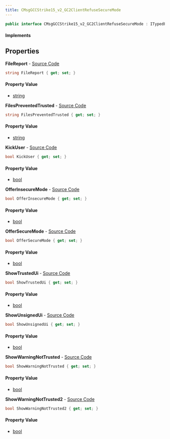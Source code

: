 ```yaml
---
title: CMsgGCCStrike15_v2_GC2ClientRefuseSecureMode
---
```


```csharp
public interface CMsgGCCStrike15_v2_GC2ClientRefuseSecureMode : ITypedProtobuf<CMsgGCCStrike15_v2_GC2ClientRefuseSecureMode>, INativeHandle
```

#### Implements

## Properties

**FileReport** - [Source Code](https://github.com/swiftly-solution/swiftlys2/blob/master/managed/src/SwiftlyS2.Generated/Protobufs/Interfaces/CMsgGCCStrike15_v2_GC2ClientRefuseSecureMode.cs#L13)

```csharp
string FileReport { get; set; }
```

#### Property Value

- [string](https://learn.microsoft.com/dotnet/api/system.string)

**FilesPreventedTrusted** - [Source Code](https://github.com/swiftly-solution/swiftlys2/blob/master/managed/src/SwiftlyS2.Generated/Protobufs/Interfaces/CMsgGCCStrike15_v2_GC2ClientRefuseSecureMode.cs#L37)

```csharp
string FilesPreventedTrusted { get; set; }
```

#### Property Value

- [string](https://learn.microsoft.com/dotnet/api/system.string)

**KickUser** - [Source Code](https://github.com/swiftly-solution/swiftlys2/blob/master/managed/src/SwiftlyS2.Generated/Protobufs/Interfaces/CMsgGCCStrike15_v2_GC2ClientRefuseSecureMode.cs#L25)

```csharp
bool KickUser { get; set; }
```

#### Property Value

- [bool](https://learn.microsoft.com/dotnet/api/system.boolean)

**OfferInsecureMode** - [Source Code](https://github.com/swiftly-solution/swiftlys2/blob/master/managed/src/SwiftlyS2.Generated/Protobufs/Interfaces/CMsgGCCStrike15_v2_GC2ClientRefuseSecureMode.cs#L16)

```csharp
bool OfferInsecureMode { get; set; }
```

#### Property Value

- [bool](https://learn.microsoft.com/dotnet/api/system.boolean)

**OfferSecureMode** - [Source Code](https://github.com/swiftly-solution/swiftlys2/blob/master/managed/src/SwiftlyS2.Generated/Protobufs/Interfaces/CMsgGCCStrike15_v2_GC2ClientRefuseSecureMode.cs#L19)

```csharp
bool OfferSecureMode { get; set; }
```

#### Property Value

- [bool](https://learn.microsoft.com/dotnet/api/system.boolean)

**ShowTrustedUi** - [Source Code](https://github.com/swiftly-solution/swiftlys2/blob/master/managed/src/SwiftlyS2.Generated/Protobufs/Interfaces/CMsgGCCStrike15_v2_GC2ClientRefuseSecureMode.cs#L28)

```csharp
bool ShowTrustedUi { get; set; }
```

#### Property Value

- [bool](https://learn.microsoft.com/dotnet/api/system.boolean)

**ShowUnsignedUi** - [Source Code](https://github.com/swiftly-solution/swiftlys2/blob/master/managed/src/SwiftlyS2.Generated/Protobufs/Interfaces/CMsgGCCStrike15_v2_GC2ClientRefuseSecureMode.cs#L22)

```csharp
bool ShowUnsignedUi { get; set; }
```

#### Property Value

- [bool](https://learn.microsoft.com/dotnet/api/system.boolean)

**ShowWarningNotTrusted** - [Source Code](https://github.com/swiftly-solution/swiftlys2/blob/master/managed/src/SwiftlyS2.Generated/Protobufs/Interfaces/CMsgGCCStrike15_v2_GC2ClientRefuseSecureMode.cs#L31)

```csharp
bool ShowWarningNotTrusted { get; set; }
```

#### Property Value

- [bool](https://learn.microsoft.com/dotnet/api/system.boolean)

**ShowWarningNotTrusted2** - [Source Code](https://github.com/swiftly-solution/swiftlys2/blob/master/managed/src/SwiftlyS2.Generated/Protobufs/Interfaces/CMsgGCCStrike15_v2_GC2ClientRefuseSecureMode.cs#L34)

```csharp
bool ShowWarningNotTrusted2 { get; set; }
```

#### Property Value

- [bool](https://learn.microsoft.com/dotnet/api/system.boolean)

